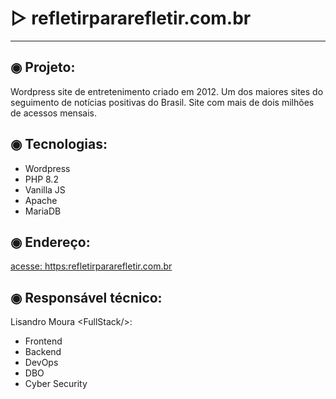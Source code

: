 # ▷ refletirpararefletir.com.br
---

## ◉ Projeto:
Wordpress site de entretenimento criado em 2012.
Um dos maiores sites do seguimento de notícias positivas do Brasil. Site com mais de dois milhões de acessos mensais.

## ◉ Tecnologias:
- Wordpress
- PHP 8.2
- Vanilla JS
- Apache
- MariaDB

## ◉ Endereço:
[acesse: https:refletirpararefletir.com.br](https://www.refletirpararefletir.com.br)


## ◉ Responsável técnico:
Lisandro Moura \<FullStack\/>:
- Frontend
- Backend
- DevOps
- DBO
- Cyber Security


